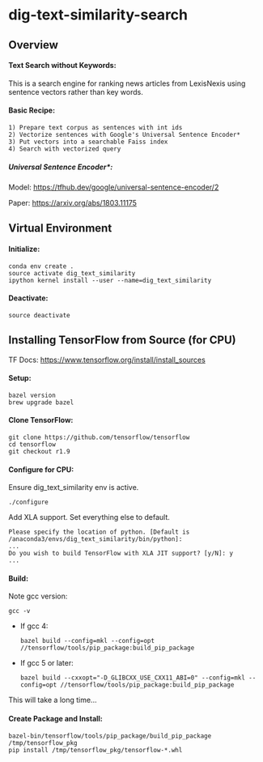 # dig-text-similarity-search

## Overview
#### Text Search without Keywords:
This is a search engine for ranking news articles from LexisNexis 
using sentence vectors rather than key words. 


#### Basic Recipe:
```
1) Prepare text corpus as sentences with int ids
2) Vectorize sentences with Google's Universal Sentence Encoder*
3) Put vectors into a searchable Faiss index
4) Search with vectorized query
```

##### Universal Sentence Encoder*: 
Model: https://tfhub.dev/google/universal-sentence-encoder/2

Paper: https://arxiv.org/abs/1803.11175


## Virtual Environment
#### Initialize:
```
conda env create .
source activate dig_text_similarity
ipython kernel install --user --name=dig_text_similarity
```

#### Deactivate:
```
source deactivate
```


## Installing TensorFlow from Source (for CPU)
TF Docs: https://www.tensorflow.org/install/install_sources <br />

#### Setup:
```
bazel version
brew upgrade bazel
```

#### Clone TensorFlow:
```
git clone https://github.com/tensorflow/tensorflow 
cd tensorflow
git checkout r1.9
```

#### Configure for CPU:
Ensure dig_text_similarity env is active.
```
./configure
```
Add XLA support. Set everything else to default.
```
Please specify the location of python. [Default is /anaconda3/envs/dig_text_similarity/bin/python]: 
...
Do you wish to build TensorFlow with XLA JIT support? [y/N]: y 
...
```

#### Build:
Note gcc version:
```
gcc -v
```
* If gcc 4: 
    ```
    bazel build --config=mkl --config=opt //tensorflow/tools/pip_package:build_pip_package
    ```
* If gcc 5 or later:
    ```
    bazel build --cxxopt="-D_GLIBCXX_USE_CXX11_ABI=0" --config=mkl --config=opt //tensorflow/tools/pip_package:build_pip_package
    ```
This will take a long time...

#### Create Package and Install:
```
bazel-bin/tensorflow/tools/pip_package/build_pip_package /tmp/tensorflow_pkg
pip install /tmp/tensorflow_pkg/tensorflow-*.whl
```
